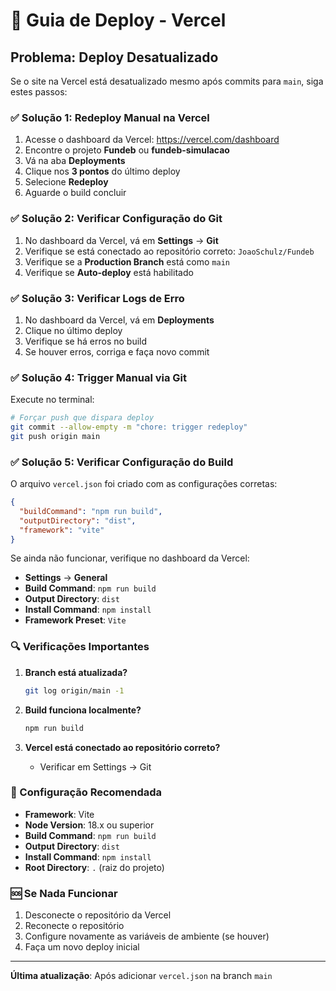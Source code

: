 # 🚀 Guia de Deploy - Vercel

## Problema: Deploy Desatualizado

Se o site na Vercel está desatualizado mesmo após commits para `main`, siga estes passos:

### ✅ Solução 1: Redeploy Manual na Vercel

1. Acesse o dashboard da Vercel: https://vercel.com/dashboard
2. Encontre o projeto **Fundeb** ou **fundeb-simulacao**
3. Vá na aba **Deployments**
4. Clique nos **3 pontos** do último deploy
5. Selecione **Redeploy**
6. Aguarde o build concluir

### ✅ Solução 2: Verificar Configuração do Git

1. No dashboard da Vercel, vá em **Settings** → **Git**
2. Verifique se está conectado ao repositório correto: `JoaoSchulz/Fundeb`
3. Verifique se a **Production Branch** está como `main`
4. Verifique se **Auto-deploy** está habilitado

### ✅ Solução 3: Verificar Logs de Erro

1. No dashboard da Vercel, vá em **Deployments**
2. Clique no último deploy
3. Verifique se há erros no build
4. Se houver erros, corriga e faça novo commit

### ✅ Solução 4: Trigger Manual via Git

Execute no terminal:

```bash
# Forçar push que dispara deploy
git commit --allow-empty -m "chore: trigger redeploy"
git push origin main
```

### ✅ Solução 5: Verificar Configuração do Build

O arquivo `vercel.json` foi criado com as configurações corretas:

```json
{
  "buildCommand": "npm run build",
  "outputDirectory": "dist",
  "framework": "vite"
}
```

Se ainda não funcionar, verifique no dashboard da Vercel:
- **Settings** → **General**
- **Build Command**: `npm run build`
- **Output Directory**: `dist`
- **Install Command**: `npm install`
- **Framework Preset**: `Vite`

### 🔍 Verificações Importantes

1. **Branch está atualizada?**
   ```bash
   git log origin/main -1
   ```

2. **Build funciona localmente?**
   ```bash
   npm run build
   ```

3. **Vercel está conectado ao repositório correto?**
   - Verificar em Settings → Git

### 📝 Configuração Recomendada

- **Framework**: Vite
- **Node Version**: 18.x ou superior
- **Build Command**: `npm run build`
- **Output Directory**: `dist`
- **Install Command**: `npm install`
- **Root Directory**: `.` (raiz do projeto)

### 🆘 Se Nada Funcionar

1. Desconecte o repositório da Vercel
2. Reconecte o repositório
3. Configure novamente as variáveis de ambiente (se houver)
4. Faça um novo deploy inicial

---

**Última atualização**: Após adicionar `vercel.json` na branch `main`

